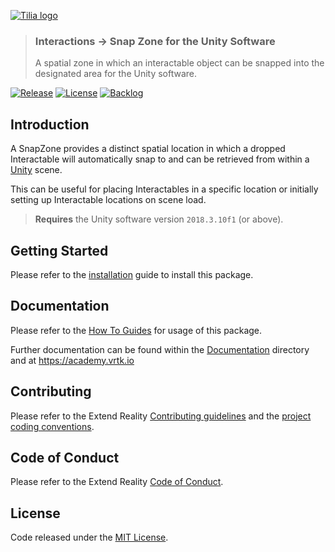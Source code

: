 [![Tilia logo][Tilia-Image]](#)

> ### Interactions -> Snap Zone for the Unity Software
> A spatial zone in which an interactable object can be snapped into the designated area for the Unity software.

[![Release][Version-Release]][Releases]
[![License][License-Badge]][License]
[![Backlog][Backlog-Badge]][Backlog]

## Introduction

A SnapZone provides a distinct spatial location in which a dropped Interactable will automatically snap to and can be retrieved from within a [Unity] scene.

This can be useful for placing Interactables in a specific location or initially setting up Interactable locations on scene load.

> **Requires** the Unity software version `2018.3.10f1` (or above).

## Getting Started

Please refer to the [installation] guide to install this package.

## Documentation

Please refer to the [How To Guides] for usage of this package.

Further documentation can be found within the [Documentation] directory and at https://academy.vrtk.io

## Contributing

Please refer to the Extend Reality [Contributing guidelines] and the [project coding conventions].

## Code of Conduct

Please refer to the Extend Reality [Code of Conduct].

## License

Code released under the [MIT License][License].

[License-Badge]: https://img.shields.io/github/license/ExtendRealityLtd/Tilia.Interactions.SnapZone.Unity.svg
[Version-Release]: https://img.shields.io/github/release/ExtendRealityLtd/Tilia.Interactions.SnapZone.Unity.svg
[project coding conventions]: https://github.com/ExtendRealityLtd/.github/blob/master/CONVENTIONS/UNITY3D.md

[Tilia-Image]: https://user-images.githubusercontent.com/1029673/67681496-5bf10700-f985-11e9-9413-e61801b6eab5.png
[License]: LICENSE.md
[Documentation]: Documentation/
[How To Guides]: Documentation/HowToGuides/
[Installation]: Documentation/HowToGuides/Installation/README.md
[Backlog]: http://tracker.vrtk.io
[Backlog-Badge]: https://img.shields.io/badge/project-backlog-78bdf2.svg
[Releases]: ../../releases
[Contributing guidelines]: https://github.com/ExtendRealityLtd/.github/blob/master/CONTRIBUTING.md
[Code of Conduct]: https://github.com/ExtendRealityLtd/.github/blob/master/CODE_OF_CONDUCT.md

[Unity]: https://unity3d.com/